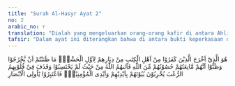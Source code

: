 ```yaml
---
title: "Surah Al-Hasyr Ayat 2"
no: 2
arabic_no: ٢
translation: "Dialah yang mengeluarkan orang-orang kafir di antara Ahli Kitab dari kampung halamannya pada saat pengusiran yang pertama. Kamu tidak menyangka, bahwa mereka akan keluar dan mereka pun yakin, benteng-benteng mereka akan dapat mempertahankan mereka dari (siksaan) Allah; maka Allah mendatangkan (siksaan) kepada mereka dari arah yang tidak mereka sangka-sangka. Dan Allah menanamkan rasa takut ke dalam hati mereka; sehingga memusnahkan rumah-rumah mereka dengan tangannya sendiri dan tangan orang-orang mukmin. Maka ambillah (kejadian itu) untuk menjadi pelajaran, wahai orang-orang yang mempunyai pandangan!"
tafsir: "Dalam ayat ini diterangkan bahwa di antara bukti keperkasaan dan kebijaksanaan Allah ialah menjadikan orang Yahudi terusir dari kota Medinah. Atas pertolongan-Nya, kaum Muslimin dapat mengusir mereka dari tempat kediaman mereka, padahal mereka sebelumnya adalah orang-orang yang mempunyai kekuatan menguasai suku Aus dan Khazraj dalam berbagai bidang kehidupan.\n\nSejak sebelum kelahiran Nabi Isa, orang-orang Yahudi telah mendiami kota Medinah. Mereka terdiri atas tiga suku, yaitu suku Bani Qainuqa', Bani Nadhir, dan Bani Quraidhah. Setelah Nabi Muhammad hijrah ke Medinah, beliau mengadakan perjanjian damai dengan ketiga suku itu. Di antara isi perjanjian damai itu ialah:\n\n1.Kaum Muslimin dan orang-orang Yahudi sama-sama berusaha menciptakan suasana damai di kota Medinah. Masing-masing dari mereka dibebaskan memeluk agama yang mereka yakini.\n\n2.Kaum Muslimin dan orang-orang Yahudi wajib saling menolong dan memerangi setiap orang atau kabilah lain yang hendak menyerang kota Medinah.\n\n3.Barang siapa di antara masing-masing mereka bertempat tinggal di dalam atau di luar kota Medinah, wajib dipelihara keamanan dan hartanya.\n\n4.Seandainya terjadi perselisihan atau pertentangan antara kaum Muslimin dan orang-orang Yahudi, yang tidak dapat diselesaikan, maka urusannya diserahkan kepada Nabi Muhammad.\n\nSekalipun telah diadakan perjanjian damai seperti yang telah diterangkan di atas, dalam hati orang-orang Yahudi masih tertanam rasa dengki dan iri hati kepada Nabi Muhammad saw dan kaum Muslimin. Mereka menganggap diri mereka sebagai putra dan kekasih Allah, dengan demikian rasul dan kenabian itu adalah hak mereka sebagai orang Yahudi. Menurut mereka, suku bangsa yang lain tidak berhak atas kedudukan yang diberikan Allah itu. Perasaan dengki dan iri hati mereka semakin bertambah setelah melihat keberhasilan Nabi Muhammad menyebarkan agama Islam, sehingga semakin hari semakin berkembang, sedangkan mereka tidak mampu menghalanginya. Sekalipun demikian, mereka selalu mengintai kesempatan untuk melaksanakan keinginan mereka. Allah berfirman:\n\nBanyak di antara Ahli Kitab menginginkan sekiranya mereka dapat mengembalikan kamu setelah kamu beriman, menjadi kafir kembali, karena rasa dengki dalam diri mereka, setelah kebenaran jelas bagi mereka. Maka maafkanlah dan berlapangdadalah, sampai Allah memberikan perintah-Nya. Sungguh, Allah Mahakuasa atas segala sesuatu. (al-Baqarah/2: 109)\n\nPada awalnya, mereka mencoba mengalahkan Nabi Muhammad dengan cara berdebat, tetapi mereka selalu gagal dalam mematahkan alasan-alasan yang dikemukakannya. Oleh karena itu, mereka mulai menempuh cara kekerasan, provokasi, dan fitnah.\n\nMula-mula Bani Qainuqa' melanggar perjanjian damai yang telah dibuat dengan Rasulullah saw. Pada suatu hari, seorang perempuan Arab Muslimah masuk pasar Bani Qainuqa', lalu mereka menganiayanya. Seorang Arab yang kebetulan sedang lewat di tempat itu mencoba membelanya, tetapi ia dikeroyok dan dipukuli sampai meninggal dunia. Perbuatan Bani Qainuqa' ini menimbulkan amarah kaum Muslimin, sehingga terjadilah perkelahian antara kedua kelompok, yang menimbulkan kerugian harta dan jiwa pada kedua belah pihak. Rasulullah saw berusaha mendamaikannya, tetapi mereka selalu mengingkarinya dan melakukan keonaran. Karena sikap mereka yang selalu menunjukkan permusuhan kepada kaum Muslimin dan membahayakan keamanan kota Medinah, maka Rasulullah memberi keputusan memerangi mereka sehingga mereka keluar dari kota Medinah. Peristiwa itu terjadi setelah Perang Badar.\n\nSetelah peristiwa Bani Qainuqa', orang-orang Yahudi Bani Nadhir melakukan pengkhianatan pula. Mereka merencanakan pembunuhan atas diri Nabi Muhammad. Percobaan pembunuhan itu mereka lakukan pada waktu Nabi dan para sahabat berkunjung ke perkampungan mereka. Akan tetapi, rencana mereka itu gagal dan Rasulullah saw selamat dari percobaan pembunuhan itu. Sehubungan dengan hal itu, Allah berfirman:\n\nWahai orang-orang yang beriman! Ingatlah nikmat Allah (yang diberikan) kepadamu, ketika suatu kaum bermaksud hendak menyerangmu dengan tangannya, lalu Allah menahan tangan mereka dari kamu. Dan bertakwalah kepada Allah, dan hanya kepada Allah-lah hendaknya orang-orang beriman itu bertawakal. (al-Ma'idah/5: 11)\n\nSetelah Rasulullah saw membongkar rencana pembunuhan itu, maka beliau memutuskan untuk mengusir Bani Nadhir dari kota Medinah. Pengusiran ini terjadi pada bulan Rabiulawal tahun keempat Hijriah. Di antara mereka ada yang menetap di Syam dan Khaibar. \n\nKeputusan Rasulullah saw ini mereka tentang, dan secara diam-diam mereka menyusun kekuatan untuk memerangi kaum Muslimin. Mereka mengadakan persekutuan dengan orang-orang musyrik Mekah dan orang munafik. Bani Quraidhah yang masih tinggal dalam kota Medinah ikut pula dalam persekutuan itu. Maka Rasulullah saw mengepung mereka selama 25 hari. Di antara mereka ada yang terbunuh dan diusir. \n\nDengan demikian, semua orang Yahudi yang dahulu tinggal di Medinah telah berpindah ke tempat lain, seperti Khaibar, Syam, dan negeri-negeri yang lain. Inilah yang dimaksud dengan pengusiran dalam ayat ini, yaitu pengusiran orang-orang Yahudi dari kota Medinah karena pengkhianatan mereka terhadap perjanjian yang telah mereka buat dengan Rasulullah saw.\n\nAyat ini menerangkan bahwa Allah telah mengusir orang-orang Yahudi, Bani Qainuqa' dan Bani Nadhir, dari Medinah untuk pertama kalinya dengan memberikan pertolongan kepada kaum Muslimin untuk mengalahkan dan mengusir mereka.\n\nPerkataan \"pertama kalinya\" menunjukkan bahwa ada beberapa kali terjadi pengusiran orang-orang Yahudi dari Medinah. Adapun yang dimaksud dalam ayat ini adalah pengusiran pertama. Pengusiran berikutnya ialah pengusiran orang-orang Yahudi Bani Quraidhah setelah Perang Ahzab, dan pengusiran yang dilakukan 'Umar bin al-Khaththab ketika beliau menjadi khalifah.\n\nOrang-orang yang beriman tidak mengira bahwa orang-orang Yahudi dapat terusir dari kota Medinah, mengingat keadaan, kekuatan, kekayaan, pengetahuan, dan perlengkapan mereka. Orang-orang Yahudi yang tinggal di Medinah pada waktu itu lebih baik keadaannya dibandingkan dengan kaum Muhajirin dan kaum Ansar. Mereka banyak yang pandai tulis baca, banyak yang berilmu, dan sebagainya, di samping kelihaian mereka dalam berusaha, berdagang dan mengurus sesuatu. Kenyataan menunjukkan bahwa pengusiran itu terlaksana. Hal ini dapat memperkuat iman kaum Muslimin dan kepercayaan mereka akan adanya pertolongan Allah.\n\nBani Nadhir semula mengira bahwa benteng-benteng yang kokoh yang telah mereka buat dapat menyelamatkan mereka dari serangan musuh-musuh. Mereka percaya benar akan kekuatannya, sehingga mereka semakin berani mengadu domba dan memfitnah kaum Muslimin, sehingga orang-orang musyrik Mekah bertambah kuat rasa permusuhannya. Lalu orang Yahudi merencanakan persekutuan dengan orang-orang musyrik dan orang-orang munafik untuk memerangi kaum Muslimin.\n\nDalam keadaan yang demikian itu, tiba-tiba Bani Nadhir dikalahkan oleh kaum Muslimin yang mereka anggap enteng selama ini. Bahkan mereka diusir dari Medinah. Mereka hanya diperkenankan membawa barang-barang mereka sekadar yang dapat dibawa unta-unta mereka. Sebagian Bani Nadhir pergi ke Adhriat (Syam) dan sebahagian lagi ke Khaibar.\n\nKemudian diterangkan sebab-sebab kekalahan, penerimaan, dan ketundukan Bani Nadhir kepada keputusan Rasulullah saw ketika beliau datang kepada mereka. Pada waktu itu, timbullah ketakutan yang amat sangat dalam hati mereka, terutama karena tindakan Rasulullah menjatuhkan hukuman mati kepada pimpinan mereka yaitu Ka'ab bin Asyraf dan ditambah lagi dengan tindakan orang-orang munafik yang tidak menepati janjinya terhadap mereka.\n\nAllah menerangkan keadaan orang-orang Yahudi Bani Nadhir di waktu mereka akan meninggalkan Medinah dalam keadaan terusir. Mereka meruntuhkan rumah-rumah mereka, dan menutup jalan-jalan yang ada dalam perkampungan mereka, dengan maksud agar rumah itu tidak dapat dipakai kaum Muslimin dan agar mereka dapat membawa peralatannya sebanyak mungkin. Mereka meninggalkan Medinah dengan penuh kemarahan dan dendam kepada kaum Muslimin, tetapi mereka tidak mau memahami dan memikirkan sebab-sebab mereka diusir, apakah keputusan itu telah sesuai dengan tindakan mereka atau tidak.\n\nPada akhir ayat ini, Allah memperingatkan kaum Muslimin yang mau menggunakan pikirannya agar merenungkan peristiwa itu, dan mengambil pelajaran darinya. Jika mereka merenungkan dan memikirkan dengan baik, tentu akan berkesimpulan bahwa keputusan dan hukuman yang dijatuhkan kepada Bani Nadhir itu adalah keputusan dan hukuman yang setimpal, bahkan dianggap ringan mengingat perbuatan dan tindakan yang telah mereka lakukan."
---
```

هُوَ الَّذِيْٓ اَخْرَجَ الَّذِيْنَ كَفَرُوْا مِنْ اَهْلِ الْكِتٰبِ مِنْ دِيَارِهِمْ لِاَوَّلِ الْحَشْرِۗ مَا ظَنَنْتُمْ اَنْ يَّخْرُجُوْا وَظَنُّوْٓا اَنَّهُمْ مَّانِعَتُهُمْ حُصُوْنُهُمْ مِّنَ اللّٰهِ فَاَتٰىهُمُ اللّٰهُ مِنْ حَيْثُ لَمْ يَحْتَسِبُوْا وَقَذَفَ فِيْ قُلُوْبِهِمُ الرُّعْبَ يُخْرِبُوْنَ بُيُوْتَهُمْ بِاَيْدِيْهِمْ وَاَيْدِى الْمُؤْمِنِيْنَۙ فَاعْتَبِرُوْا يٰٓاُولِى الْاَبْصَارِ 